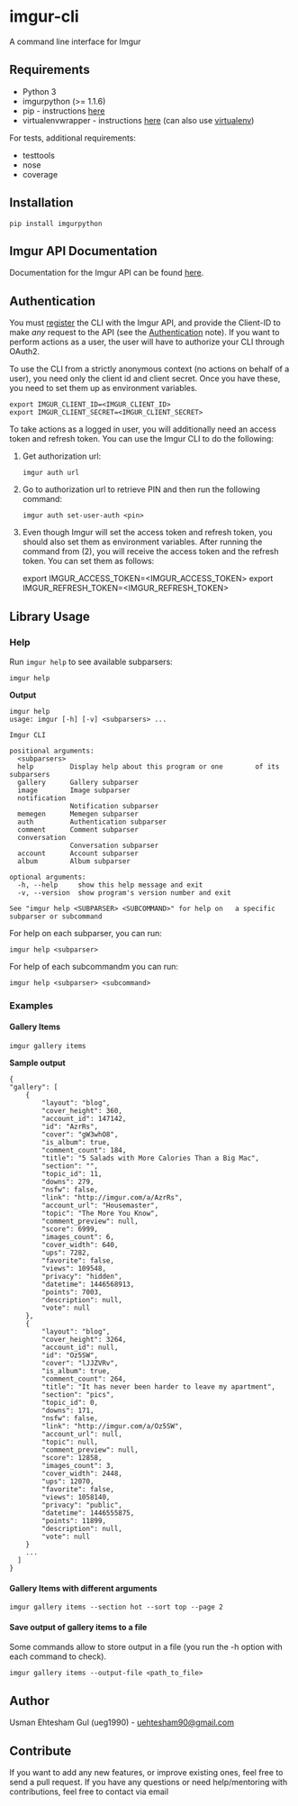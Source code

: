 # imgur-cli

A command line interface for Imgur

## Requirements
- Python 3
- imgurpython (>= 1.1.6)
- pip - instructions [here](https://pip.pypa.io/en/latest/installing.html)
- virtualenvwrapper - instructions [here](https://virtualenvwrapper.readthedocs.org/en/latest/install.html) (can also use [virtualenv](https://virtualenv.readthedocs.org/en/latest/installation.html))

For tests, additional requirements:

- testtools
- nose
- coverage

## Installation

    pip install imgurpython


## Imgur API Documentation


Documentation for the Imgur API can be found [here](https://api.imgur.com/).

## Authentication

You must [register](http://api.imgur.com/oauth2/addclient) the CLI with the Imgur API, and provide the Client-ID to make *any* request to the API (see the [Authentication](https://api.imgur.com/#authentication) note). If you want to perform actions as a user, the user will have to authorize your CLI through OAuth2.

To use the CLI from a strictly anonymous context (no actions on behalf of a user), you need only the client id and client secret. Once you have these, you need to set them up as environment variables. 

    export IMGUR_CLIENT_ID=<IMGUR_CLIENT_ID>
    export IMGUR_CLIENT_SECRET=<IMGUR_CLIENT_SECRET>


To take actions as a logged in user, you will additionally need an access token and refresh token. You can use the Imgur CLI to do the following:

1. Get authorization url:
    
    ```
    imgur auth url
    ```
    
2. Go to authorization url to retrieve PIN and then run the following command:

    ```
    imgur auth set-user-auth <pin>
    ```
    
3. Even though Imgur will set the access token and refresh token, you should also set them as environment variables. After running the command from (2), you will receive the access token and the refresh token. You can set them as follows:

    export IMGUR_ACCESS_TOKEN=<IMGUR_ACCESS_TOKEN>
    export IMGUR_REFRESH_TOKEN=<IMGUR_REFRESH_TOKEN>

## Library Usage

### Help

Run ```imgur help``` to see available subparsers:

    imgur help

**Output**

    imgur help
    usage: imgur [-h] [-v] <subparsers> ...

    Imgur CLI

    positional arguments:
      <subparsers>
      help         Display help about this program or one        of its subparsers
      gallery      Gallery subparser
      image        Image subparser
      notification
                   Notification subparser
      memegen      Memegen subparser
      auth         Authentication subparser
      comment      Comment subparser
      conversation
                   Conversation subparser
      account      Account subparser
      album        Album subparser

    optional arguments:
      -h, --help     show this help message and exit
      -v, --version  show program's version number and exit

    See "imgur help <SUBPARSER> <SUBCOMMAND>" for help on   a specific subparser or subcommand

For help on each subparser, you can run:

    imgur help <subparser>
    
For help of each subcommandm you can run:

    imgur help <subparser> <subcommand>

### Examples

#### Gallery Items

    imgur gallery items

**Sample output**

    {
    "gallery": [
        {
            "layout": "blog",
            "cover_height": 360,
            "account_id": 147142,
            "id": "AzrRs",
            "cover": "gW3whO8",
            "is_album": true,
            "comment_count": 184,
            "title": "5 Salads with More Calories Than a Big Mac",
            "section": "",
            "topic_id": 11,
            "downs": 279,
            "nsfw": false,
            "link": "http://imgur.com/a/AzrRs",
            "account_url": "Housemaster",
            "topic": "The More You Know",
            "comment_preview": null,
            "score": 6999,
            "images_count": 6,
            "cover_width": 640,
            "ups": 7282,
            "favorite": false,
            "views": 109548,
            "privacy": "hidden",
            "datetime": 1446568913,
            "points": 7003,
            "description": null,
            "vote": null
        },
        {
            "layout": "blog",
            "cover_height": 3264,
            "account_id": null,
            "id": "Oz5SW",
            "cover": "lJJZVRv",
            "is_album": true,
            "comment_count": 264,
            "title": "It has never been harder to leave my apartment",
            "section": "pics",
            "topic_id": 0,
            "downs": 171,
            "nsfw": false,
            "link": "http://imgur.com/a/Oz5SW",
            "account_url": null,
            "topic": null,
            "comment_preview": null,
            "score": 12858,
            "images_count": 3,
            "cover_width": 2448,
            "ups": 12070,
            "favorite": false,
            "views": 1058140,
            "privacy": "public",
            "datetime": 1446555875,
            "points": 11899,
            "description": null,
            "vote": null
        }
        ...
      ]
    }


#### Gallery Items with different arguments

    imgur gallery items --section hot --sort top --page 2 
    
#### Save output of gallery items to a file

Some commands allow to store output in a file (you run the -h option with each command to check). 

    imgur gallery items --output-file <path_to_file>

## Author

Usman Ehtesham Gul (ueg1990) - <uehtesham90@gmail.com> 

## Contribute

If you want to add any new features, or improve existing ones, feel free to send a pull request. If you have any questions or need help/mentoring with contributions, feel free to contact via email

